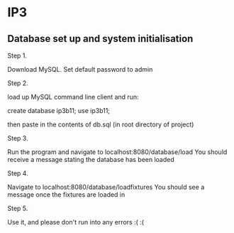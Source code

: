 # IP3

## Database set up and system initialisation

Step 1.

Download MySQL. Set default password to admin

Step 2.

load up MySQL command line client and run:

create database ip3b11;
use ip3b11;

then paste in the contents of db.sql (in root directory of project)

Step 3.

Run the program and navigate to localhost:8080/database/load
You should receive a message stating the database has been loaded

Step 4.

Navigate to localhost:8080/database/loadfixtures
You should see a message once the fixtures are loaded in

Step 5. 

Use it, and please don't run into any errors :( :(
